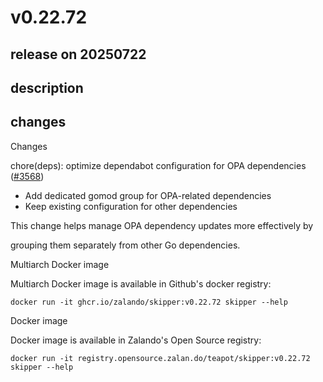# v0.22.72

## release on 20250722
## description
## changes
Changes

chore(deps): optimize dependabot configuration for OPA dependencies (<a class="issue-link js-issue-link" data-error-text="Failed to load title" data-id="3248549227" data-permission-text="Title is private" data-url="https://github.com/zalando/skipper/issues/3568" data-hovercard-type="pull_request" data-hovercard-url="/zalando/skipper/pull/3568/hovercard" href="https://github.com/zalando/skipper/pull/3568">#3568</a>)

* Add dedicated gomod group for OPA-related dependencies
* Keep existing configuration for other dependencies

This change helps manage OPA dependency updates more effectively by  

grouping them separately from other Go dependencies.

Multiarch Docker image

Multiarch Docker image is available in Github's docker registry:

    docker run -it ghcr.io/zalando/skipper:v0.22.72 skipper --help

Docker image

Docker image is available in Zalando's Open Source registry:

    docker run -it registry.opensource.zalan.do/teapot/skipper:v0.22.72 skipper --help


